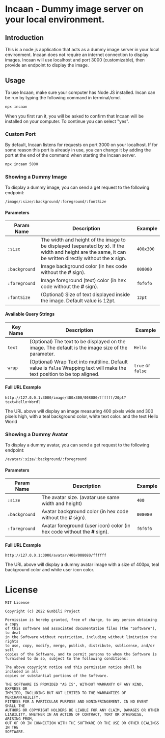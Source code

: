 # Incaan - Dummy image server on your local environment.

## Introduction
This is a node js application that acts as a dummy image server in your local environment. Incaan does not require an internet connection to display images. Incaan will use localhost and port 3000 (customizable), then provide an endpoint to display the image.

## Usage
To use Incaan, make sure your computer has Node JS installed. Incan can be run by typing the following command in terminal/cmd.
```bash
npx incaan
```
When you first run it, you will be asked to confirm that Incaan will be installed on your computer. To continue you can select "yes".

### Custom Port
By default, Incaan listens for requests on port 3000 on your localhost. If for some reason this port is already in use, you can change it by adding the port at the end of the command when starting the Incaan server.
```bash
npx incaan 5000
```

### Showing a Dummy Image
To display a dummy image, you can send a get request to the following endpoint:
```url
/image/:size/:background/:foreground/:fontSize
```
#### Parameters
|Param Name|Description|Example|
|-|-|-|
|```:size```|The width and height of the image to be displayed (separated by **x**). If the width and height are the same, it can be written directly without the **x** sign.|```400x300```|
|```:background```|Image background color (in hex code without the **#** sign).|```008080```|
|```:foreground```|Image foreground (text) color (in hex code without the **#** sign).|```f6f6f6```|
|```:fontSize```|(Optional) Size of text displayed inside the image. Default value is 12pt.|```12pt```|

#### Available Query Strings
|Key Name|Description|Example|
|-|-|-|
|```text```|(Optional) The text to be displayed on the image. The default is the image size of the parameter.|```Hello```|
|```wrap```|(Optional) Wrap Text into multiline. Default value is ```false``` Wrapping text will make the text position to be top aligned.|```true``` or ```false```|

#### Full URL Example
```url
http://127.0.0.1:3000/image/400x300/008080/ffffff/20pt?text=Hello+Wordl
```
The URL above will display an image measuring 400 pixels wide and 300 pixels high, with a teal background color, white text color. and the text Hello World

### Showing a Dummy Avatar
To display a dummy avatar, you can send a get request to the following endpoint:
```url
/avatar/:size/:background/:foreground
```
#### Parameters
|Param Name|Description|Example|
|-|-|-|
|```:size```|The avatar size. (avatar use same width and height)|```400```|
|```:background```|Avatar background color (in hex code without the **#** sign).|```008080```|
|```:foreground```|Avatar foreground (user icon) color (in hex code without the **#** sign).|```f6f6f6```|

#### Full URL Example
```url
http://127.0.0.1:3000/avatar/400/008080/ffffff
```
The URL above will display a dummy avatar image with a size of 400px, teal background color and white user icon color.

# License
```
MIT License

Copyright (c) 2022 Gumbili Project

Permission is hereby granted, free of charge, to any person obtaining a copy
of this software and associated documentation files (the "Software"), to deal
in the Software without restriction, including without limitation the rights
to use, copy, modify, merge, publish, distribute, sublicense, and/or sell
copies of the Software, and to permit persons to whom the Software is
furnished to do so, subject to the following conditions:

The above copyright notice and this permission notice shall be included in all
copies or substantial portions of the Software.

THE SOFTWARE IS PROVIDED "AS IS", WITHOUT WARRANTY OF ANY KIND, EXPRESS OR
IMPLIED, INCLUDING BUT NOT LIMITED TO THE WARRANTIES OF MERCHANTABILITY,
FITNESS FOR A PARTICULAR PURPOSE AND NONINFRINGEMENT. IN NO EVENT SHALL THE
AUTHORS OR COPYRIGHT HOLDERS BE LIABLE FOR ANY CLAIM, DAMAGES OR OTHER
LIABILITY, WHETHER IN AN ACTION OF CONTRACT, TORT OR OTHERWISE, ARISING FROM,
OUT OF OR IN CONNECTION WITH THE SOFTWARE OR THE USE OR OTHER DEALINGS IN THE
SOFTWARE.
```